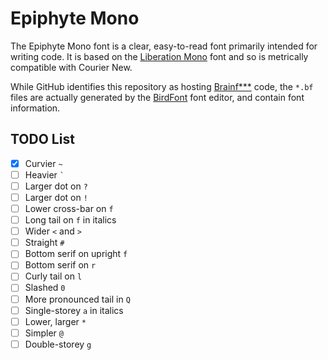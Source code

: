 # Epiphyte Mono

The Epiphyte Mono font is a clear, easy-to-read font primarily intended for
writing code.  It is based on the
[Liberation Mono](https://pagure.io/liberation-fonts) font and so is metrically
compatible with Courier New.

While GitHub identifies this repository as hosting
[Brainf***](https://esolangs.org/wiki/Brainfuck) code, the `*.bf` files are
actually generated by the [BirdFont](https://birdfont.org/) font editor, and
contain font information.

## TODO List

* [x] Curvier `~`
* [ ] Heavier `` ` ``
* [ ] Larger dot on `?`
* [ ] Larger dot on `!`
* [ ] Lower cross-bar on `f`
* [ ] Long tail on `f` in italics
* [ ] Wider `<` and `>`
* [ ] Straight `#`
* [ ] Bottom serif on upright `f`
* [ ] Bottom serif on `r`
* [ ] Curly tail on `l`
* [ ] Slashed `0`
* [ ] More pronounced tail in `Q`
* [ ] Single-storey `a` in italics
* [ ] Lower, larger `*`
* [ ] Simpler `@`
* [ ] Double-storey `g`
